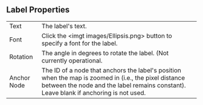 ## Label Properties

|             |                                                                   |
|-------------|-------------------------------------------------------------------|
| Text        | The label's text. |
| Font        | Click the <imgt images/Ellipsis.png> button to specify a font for the label.|
| Rotation    | The angle in degrees to rotate the label. (Not currently operational.|
| Anchor Node | The ID of a node that anchors the label's position when the map is zoomed in (i.e., the pixel distance between the node and the label remains constant). Leave blank if anchoring is not used.|
